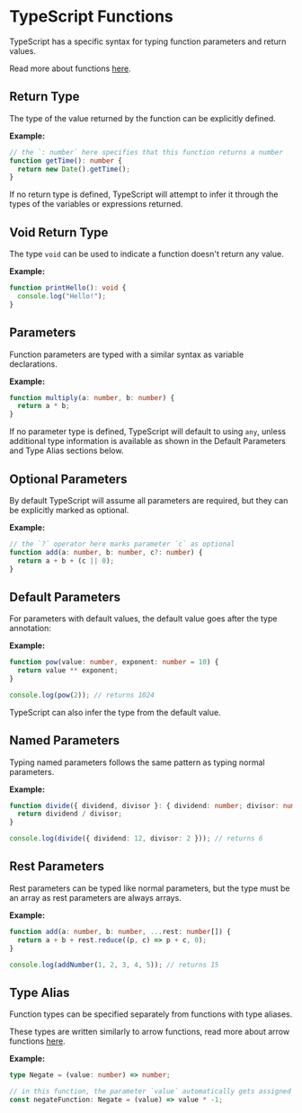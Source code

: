 # TypeScript Functions

TypeScript has a specific syntax for typing function parameters and return values.

Read more about functions [here](https://www.w3schools.com/js/js_functions.asp).

## Return Type

The type of the value returned by the function can be explicitly defined.

**Example:**

```ts
// the `: number` here specifies that this function returns a number
function getTime(): number {
  return new Date().getTime();
}
```

If no return type is defined, TypeScript will attempt to infer it through the types of the variables or expressions returned.

## Void Return Type

The type `void` can be used to indicate a function doesn't return any value.

**Example:**

```ts
function printHello(): void {
  console.log("Hello!");
}
```

## Parameters

Function parameters are typed with a similar syntax as variable declarations.

**Example:**

```ts
function multiply(a: number, b: number) {
  return a * b;
}
```

If no parameter type is defined, TypeScript will default to using `any`, unless additional type information is available as shown in the Default Parameters and Type Alias sections below.

## Optional Parameters

By default TypeScript will assume all parameters are required, but they can be explicitly marked as optional.

**Example:**

```ts
// the `?` operator here marks parameter `c` as optional
function add(a: number, b: number, c?: number) {
  return a + b + (c || 0);
}
```

## Default Parameters

For parameters with default values, the default value goes after the type annotation:

**Example:**

```ts
function pow(value: number, exponent: number = 10) {
  return value ** exponent;
}

console.log(pow(2)); // returns 1024
```

TypeScript can also infer the type from the default value.

## Named Parameters

Typing named parameters follows the same pattern as typing normal parameters.

**Example:**

```ts
function divide({ dividend, divisor }: { dividend: number; divisor: number }) {
  return dividend / divisor;
}

console.log(divide({ dividend: 12, divisor: 2 })); // returns 6
```

## Rest Parameters

Rest parameters can be typed like normal parameters, but the type must be an array as rest parameters are always arrays.

**Example:**

```ts
function add(a: number, b: number, ...rest: number[]) {
  return a + b + rest.reduce((p, c) => p + c, 0);
}

console.log(addNumber(1, 2, 3, 4, 5)); // returns 15
```

## Type Alias

Function types can be specified separately from functions with type aliases.

These types are written similarly to arrow functions, read more about arrow functions [here](https://www.w3schools.com/js/js_arrow_function.asp).

**Example:**

```ts
type Negate = (value: number) => number;

// in this function, the parameter `value` automatically gets assigned the type `number` from the type `Negate`
const negateFunction: Negate = (value) => value * -1;
```
